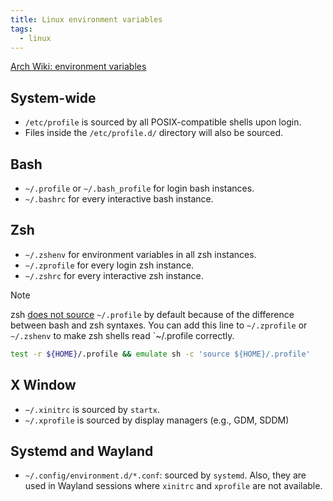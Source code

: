 ```yaml
---
title: Linux environment variables
tags:
  - linux
---
```


[Arch Wiki: environment variables](https://wiki.archlinux.org/index.php/environment_variables)

## System-wide

+ `/etc/profile` is sourced by all POSIX-compatible shells upon login.
+ Files inside the `/etc/profile.d/` directory will also be sourced.

## Bash

+ `~/.profile` or `~/.bash_profile` for login bash instances.
+ `~/.bashrc` for every interactive bash instance.

## Zsh

+ `~/.zshenv` for environment variables in all zsh instances.
+ `~/.zprofile` for every login zsh instance.
+ `~/.zshrc` for every interactive zsh instance.

>[!NOTE]
> zsh [does not source](https://superuser.com/questions/187639/zsh-not-hitting-profile) `~/.profile` by default because of the difference between bash and zsh syntaxes. You can add this line to `~/.zprofile` or `~/.zshenv` to make zsh shells read `~/.profile correctly.
> ```zsh title="~/.zshenv"
> test -r ${HOME}/.profile && emulate sh -c 'source ${HOME}/.profile'
> ```

## X Window

+ `~/.xinitrc` is sourced by `startx`.
+ `~/.xprofile` is sourced by display managers (e.g., GDM, SDDM)

## Systemd and Wayland

+ `~/.config/environment.d/*.conf`: sourced by `systemd`. Also, they are used in Wayland sessions where `xinitrc` and `xprofile` are not available.
